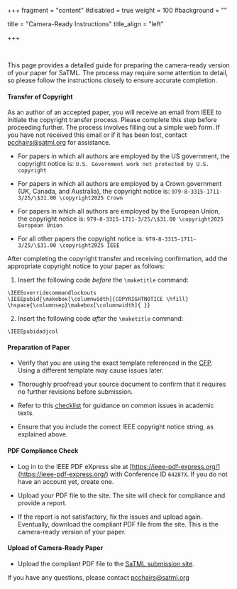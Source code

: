 +++ 
fragment = "content" 
#disabled = true 
weight = 100
#background = ""

title = "Camera-Ready Instructions" 
title_align = "left"

+++

<br/>

This page provides a detailed guide for preparing the camera-ready version of your paper for SaTML. The process may require some attention to detail, so please follow the instructions closely to ensure accurate completion. 

#### Transfer of Copyright

As an author of an accepted paper, you will receive an email from IEEE to initiate the copyright transfer process. Please complete this step before proceeding further. The process involves filling out a simple web form. If you have not received this email or if it has been lost, contact pcchairs@satml.org for assistance.

- For papers in which all authors are employed by the US government, the copyright notice is: `U.S. Government work not protected by U.S. copyright`

- For papers in which all authors are employed by a Crown government (UK, Canada, and Australia), the copyright notice is: `979-8-3315-1711-3/25/\$31.00 \copyright2025 Crown`

- For papers in which all authors are employed by the European Union, the copyright notice is: `979-8-3315-1711-3/25/\$31.00 \copyright2025 European Union`

- For all other papers the copyright notice is: `979-8-3315-1711-3/25/\$31.00 \copyright2025 IEEE`

After completing the copyright transfer and receiving confirmation, add the appropriate copyright notice to your paper as follows:

1. Insert the following code *before* the `\maketitle` command:
```
\IEEEoverridecommandlockouts
\IEEEpubid{\makebox[\columnwidth]{COPYRIGHTNOTICE \hfill} \hspace{\columnsep}\makebox[\columnwidth]{ }}
```

2. Insert the following code *after* the `\maketitle` command:
```
\IEEEpubidadjcol
```

#### Preparation of Paper

- Verify that you are using the exact template referenced in the [CFP](../../participate-cfp/). Using a different template may cause issues later.

- Thoroughly proofread your source document to confirm that it requires no further revisions before submission.

- Refer to this [checklist](../checklist/) for guidance on common issues in academic texts.

- Ensure that you include the correct IEEE copyright notice string, as explained above.

#### PDF Compliance Check

- Log in to the IEEE PDF eXpress site at [https://ieee-pdf-express.org/](https://ieee-pdf-express.org/) with Conference ID `64287X`. If you do not have an account yet, create one.

- Upload your PDF file to the site. The site will check for compliance and provide a report.

- If the report is not satisfactory, fix the issues and upload again. Eventually, download the compliant PDF file from the site. This is the camera-ready version of your paper.

#### Upload of Camera-Ready Paper

- Upload the compliant PDF file to the [SaTML submission site](https://hotcrp.satml.org).

If you have any questions, please contact pcchairs@satml.org